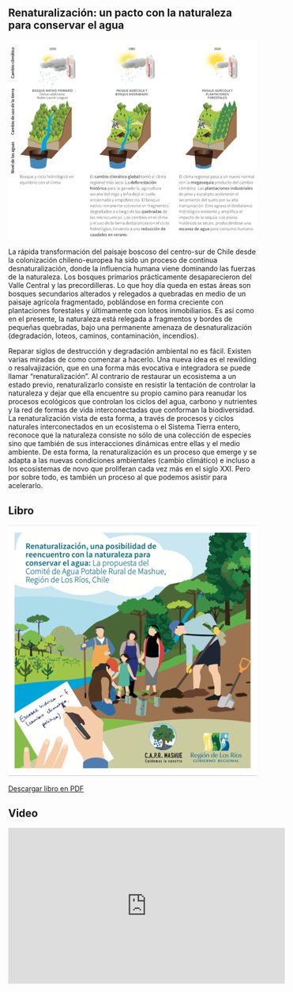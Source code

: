 ## Renaturalización: un pacto con la naturaleza para conservar el agua

<img src="images/fig05_manual_apr.png?raw=true"/>


La rápida transformación del paisaje boscoso del centro-sur de Chile desde la colonización chileno-europea ha sido un proceso de continua desnaturalización, donde la influencia humana viene dominando las fuerzas de la naturaleza. Los bosques primarios prácticamente desaparecieron del Valle Central y las precordilleras. Lo que hoy día queda en estas áreas son bosques secundarios alterados y relegados a quebradas en medio de un paisaje agrícola fragmentado, poblándose en forma creciente con plantaciones forestales y últimamente con loteos inmobiliarios. Es así como en el presente, la naturaleza está relegada a fragmentos y bordes de pequeñas quebradas, bajo una permanente amenaza de desnaturalización (degradación, loteos, caminos, contaminación, incendios).

Reparar siglos de destrucción y degradación ambiental no es fácil. Existen varias miradas de como comenzar a hacerlo. Una nueva idea es el rewilding o resalvajización, que en una forma más evocativa e integradora se puede llamar “renaturalización”. Al contrario de restaurar un ecosistema a un estado previo, renaturalizarlo consiste en resistir la tentación de controlar la naturaleza y dejar que ella encuentre su propio camino para reanudar los procesos ecológicos que controlan los ciclos del agua, carbono y nutrientes y la red de formas de vida interconectadas que conforman la biodiversidad. La renaturalización vista de esta forma, a través de procesos y ciclos naturales interconectados en un ecosistema o el Sistema Tierra entero, reconoce que la naturaleza consiste no sólo de una colección de especies sino que también de sus interacciones dinámicas entre ellas y el medio ambiente. De esta forma, la renaturalización es un proceso que emerge y se adapta a las nuevas condiciones ambientales (cambio climático) e incluso a los ecosistemas de novo que proliferan cada vez más en el siglo XXI. Pero por sobre todo, es también un proceso al que podemos asistir para acelerarlo.


## Libro 

<img src="images/cover_manual_apr.png?raw=true"/>

[Descargar libro en PDF](https://sharebox.lsce.ipsl.fr/index.php/s/SfqNb9MtyAli5by)

## Video
<iframe width="560" height="315" src="https://www.youtube.com/embed/EZSDaHZ-uDo" title="YouTube video player" frameborder="0" allow="accelerometer; autoplay; clipboard-write; encrypted-media; gyroscope; picture-in-picture; web-share" allowfullscreen></iframe>
